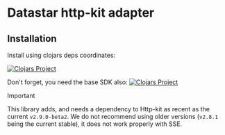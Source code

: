 # Datastar http-kit adapter

## Installation

Install using clojars deps coordinates:

[![Clojars Project](https://img.shields.io/clojars/v/dev.data-star.clojure/http-kit.svg)](https://clojars.org/dev.data-star.clojure/http-kit)

Don't forget, you need the base SDK also:
[![Clojars Project](https://img.shields.io/clojars/v/dev.data-star.clojure/sdk.svg)](https://clojars.org/dev.data-star.clojure/sdk)

> [!IMPORTANT]
> This library adds, and needs a dependency to Http-kit as recent as the current
> `v2.9.0-beta2`. We do not recommend using older versions (`v2.8.1` being the
> current stable), it does not work properly with SSE.
